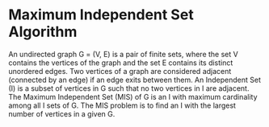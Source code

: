 # Maximum Independent Set Algorithm

  An undirected graph G = (V, E) is a pair of finite sets, where the set V contains the vertices of the graph and the set E contains its distinct unordered edges. Two vertices of a graph are considered adjacent (connected by an edge) if an edge exits between them. An Independent Set (I) is a subset of vertices in G such that no two vertices in I are adjacent. The Maximum Independent Set (MIS) of G is an I with maximum cardinality among all I sets of G. The MIS problem is to find an I with the largest number of vertices in a given G. 
